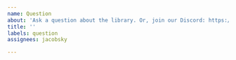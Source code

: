 ```yaml
---
name: Question
about: 'Ask a question about the library. Or, join our Discord: https://discord.gg/FNudpBD'
title: ''
labels: question
assignees: jacobsky

---
```


<!-- 
Question issues are for questions about how to use the library, but also design and API related questions.
Make sure you have read the relevant parts of the book, especially the FAQ: https://godot-rust.github.io/book/faq.html

Instead of an issue, also consider joining our Discord server for more interactive discussion!
You can follow this invite link: https://discord.gg/FNudpBD
-->


